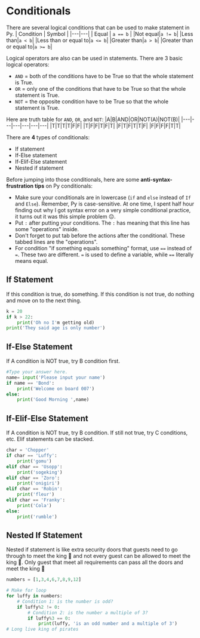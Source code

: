 # Conditionals
There are several logical conditions that can be used to make statement in Py.
| Condition | Symbol |
|---|---|
| Equal | `a == b` |
|Not equal|`a != b`|
|Less than|`a < b`|
|Less than or equal to|`a <= b`|
|Greater than|`a > b`|
|Greater than or equal to|`a >= b`|

Logical operators are also can be used in statements. There are 3 basic logical operators:<br/>
- `AND` = both of the conditions have to be True so that the whole statement is True.
- `OR` = only one of the conditions that have to be True so that the whole statement is True.
- `NOT` = the opposite condition have to be True so that the whole statement is True.

Here are truth table for `AND`, `OR`, and `NOT`:
|A|B|AND|OR|NOT(A)|NOT(B)|
|---|---|---|---|---|---|
|T|T|T|T|F|F|
|T|F|F|T|F|T|
|F|T|F|T|T|F|
|F|F|F|F|T|T|

There are **4** types of conditionals:
- If statement
- If-Else statement
- If-Elif-Else statement
- Nested if statement

Before jumping into those conditionals, here are some **anti-syntax-frustration tips** on Py conditionals:
- Make sure your conditionals are in lowercase (`if` and `else` instead of `If` and `Else`). Remember, Py is case-sensitive. At one time, I spent half hour finding out why I got syntax error on a very simple conditional practice, it turns out it was this simple problem 😔.
- Put `:` after putting your conditions. The `:` has meaning that this line has some "operations" inside. 
- Don't forget to put tab before the actions after the conditional. These tabbed lines are the "operations".
- For condition "if something equals something" format, use `==` instead of `=`. These two are different. `=` is used to define a variable, while `==` literally means equal.

## If Statement
If this condition is true, do something. If this condition is not true, do nothing and move on to the next thing.<br/>
```python
k = 20
if k > 22:
    print('Oh no I'm getting old)
print('They said age is only number')
```

## If-Else Statement
If A condition is NOT true, try B condition first. 
```python
#Type your answer here.
name= input('Please input your name')
if name == 'Bond':
    print('Welcome on board 007')
else:
    print('Good Morning ',name)
```

## If-Elif-Else Statement
If A condition is NOT true, try B condition. If still not true, try C conditions, etc. Elif statements can be stacked.<br/>
```python
char = 'Chopper'
if char == 'Luffy':
    print('gomu')
elif char == 'Usopp':
    print('sogeking')
elif char == 'Zoro':
    print('onigiri')
elif char == 'Robin':
    print('fleur')
elif char == 'Franky':
    print('Cola')
else:
    print('rumble')
```

## Nested If Statement
Nested if statement is like extra security doors that guests need to go through to meet the king 👑 and not every guest can be allowed to meet the king 👑. Only guest that meet all requirements can pass all the doors and meet the king 👑
```python
numbers = [1,3,4,6,7,8,9,12]

# Make for loop
for luffy in numbers:
    # Condition 1: is the number is odd?
    if luffy%2 != 0:
        # Condition 2: is the number a multiple of 3?
        if luffy%3 == 0:
            print(luffy, 'is an odd number and a multiple of 3')
# Long live king of pirates
```

 

